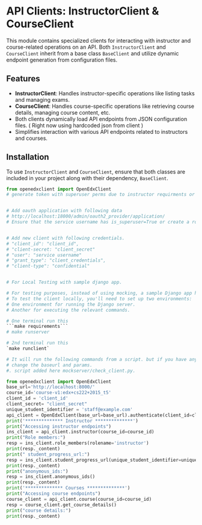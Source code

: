 # API Clients: InstructorClient & CourseClient

This module contains specialized clients for interacting with instructor and course-related operations on an API. Both `InstructorClient` and `CourseClient` inherit from a base class `BaseClient` and utilize dynamic endpoint generation from configuration files.

## Features

- **InstructorClient**: Handles instructor-specific operations like listing tasks and managing exams.
- **CourseClient**: Handles course-specific operations like retrieving course details, managing course content, etc.
- Both clients dynamically load API endpoints from JSON configuration files. ( Right now using hardcoded json from client )
- Simplifies interaction with various API endpoints related to instructors and courses.

## Installation

To use `InstructorClient` and `CourseClient`, ensure that both classes are included in your project along with their dependency, `BaseClient`.

```python
from openedxclient import OpenEdxClient
# generate token with superuser perms due to instructor requirments or give proper role in courseroles tables.


# Add oauth application with following data
# http://localhost:18000/admin/oauth2_provider/application/
# Ensure that the service username has is_superuser=True or create a role in the course access roles to enable testing.


# Add new client with following credentials.
# "client_id": "client_id",
# "client-secret: "client_secret"
# "user": "service username"
# "grant_type": "client_credentials",
# "client-type": "confidential"


# For Local Testing with sample django app.

# For testing purposes, instead of using mocking, a sample Django app has been added with a few available endpoints.
# To test the client locally, you'll need to set up two environments:
# One environment for running the Django server.
# Another for executing the relevant commands.

# One terminal run this
```make requirements```
# make runserver

# 2nd terminal run this
`make runclient`

# It will run the following commands from a script. but if you have any other live server
# change the baseurl and params.
#. script added here mockserver/check_client.py.

from openedxclient import OpenEdxClient
base_url='http://localhost:8000/'
course_id='course-v1:edx+cs222+2015_t5'
client_id = 'client_id'
client_secret= "client_secret"
unique_student_identifier = 'staff@example.com'
api_client = OpenEdxClient(base_url=base_url).authenticate(client_id=client_id, client_secret=client_secret)
print('************** Instructor **************')
print("Accessing instructor endpoints")
ins_client = api_client.instructor(course_id=course_id)
print("Role members:")
resp = ins_client.role_members(rolename='instructor')
print(resp._content)
print(" student_progress_url:")
resp = ins_client.student_progress_url(unique_student_identifier=unique_student_identifier)
print(resp._content)
print("anonymous_ids:")
resp = ins_client.anonymous_ids()
print(resp._content)
print('************** Courses **************')
print("Accessing course endpoints")
course_client = api_client.course(course_id=course_id)
resp = course_client.get_course_details()
print("course details:")
print(resp._content)
